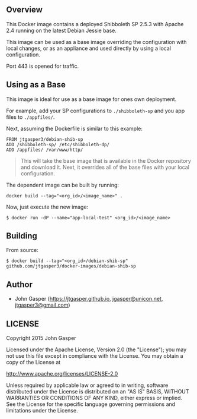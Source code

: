 ## Overview
This Docker image contains a deployed Shibboleth SP 2.5.3 with Apache 2.4 running on the latest Debian Jessie base.

This image can be used as a base image overriding the configuration with local changes, or as an appliance and used directly by using a local configuration.

Port 443 is opened for traffic.

## Using as a Base
This image is ideal for use as a base image for ones own deployment. 

For example, add your SP configurations to `./shibboleth-sp` and you app files to `./appfiles/`.

Next, assuming the Dockerfile is similar to this example:

```
FROM jtgasper3/debian-shib-sp
ADD /shibboleth-sp/ /etc/shibboleth-dp/
ADD /appfiles/ /var/www/http/ 
```

> This will take the base image that is available in the Docker repository and download it. Next, it overrides all of the base files with your local configuration.

The dependent image can be built by running:

```
docker build --tag="<org_id>/<image_name>" .
```

Now, just execute the new image:

```
$ docker run -dP --name="app-local-test" <org_id>/<image_name> 
```

## Building

From source:

```
$ docker build --tag="<org_id>/debian-shib-sp" github.com/jtgasper3/docker-images/debian-shib-sp
```

## Author

  * John Gasper (<https://jtgasper.github.io>, <jgasper@unicon.net>, <jtgasper3@gmail.com>)


## LICENSE

Copyright 2015 John Gasper

Licensed under the Apache License, Version 2.0 (the "License");
you may not use this file except in compliance with the License.
You may obtain a copy of the License at

  http://www.apache.org/licenses/LICENSE-2.0

Unless required by applicable law or agreed to in writing, software
distributed under the License is distributed on an "AS IS" BASIS,
WITHOUT WARRANTIES OR CONDITIONS OF ANY KIND, either express or implied.
See the License for the specific language governing permissions and
limitations under the License.